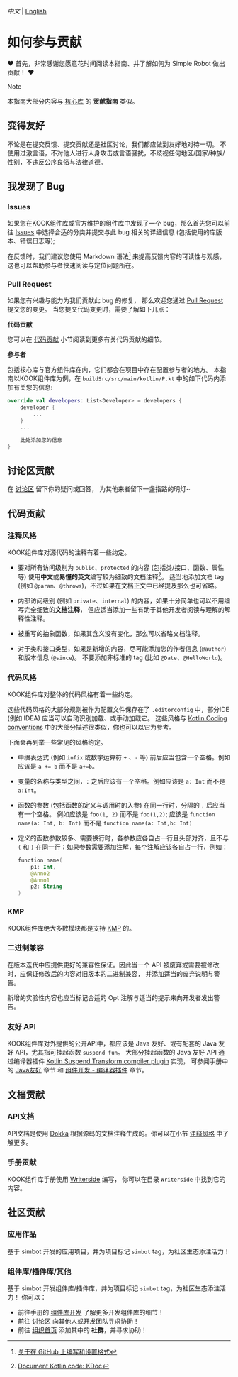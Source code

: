 _中文_ | [English](CONTRIBUTING.md)

# 如何参与贡献

**♥** 首先，非常感谢您愿意花时间阅读本指南、并了解如何为 Simple Robot 做出贡献！ **♥**

> [!note]
> 本指南大部分内容与 [核心库](https://github.com/simple-robot/simpler-robot)
> 的 **贡献指南** 类似。

## 变得友好

不论是在提交反馈、提交贡献还是社区讨论，我们都应做到友好地对待一切。
不使用过激言语，不对他人进行人身攻击或言语骚扰，不歧视任何地区/国家/种族/性别，不违反公序良俗与法律道德。

## 我发现了 Bug
### Issues

如果您在KOOK组件库或官方维护的组件库中发现了一个 bug，那么首先您可以前往
[Issues](https://github.com/simple-robot/simbot-component-kook/issues/)
中选择合适的分类并提交与此 bug 相关的详细信息 (包括使用的库版本、错误日志等);

在反馈时，我们建议您使用 Markdown 语法[^about write] 来提高反馈内容的可读性与观感，这也可以帮助参与者快速阅读与定位问题所在。

[^about write]: [关于在 GitHub 上编写和设置格式](https://docs.github.com/zh/get-started/writing-on-github/getting-started-with-writing-and-formatting-on-github/about-writing-and-formatting-on-github)

### Pull Request

如果您有兴趣与能力为我们贡献此 bug 的修复，
那么欢迎您通过 [Pull Request](https://github.com/simple-robot/simbot-component-kook/pulls) 提交您的变更。
当您提交代码变更时，需要了解如下几点：

**代码贡献**

您可以在 [代码贡献](#代码贡献) 小节阅读到更多有关代码贡献的细节。

**参与者**

包括核心库与官方组件库在内，它们都会在项目中存在配置参与者的地方。
本指南以KOOK组件库为例，在 `buildSrc/src/main/kotlin/P.kt` 中的如下代码内添加有关您的信息:

```Kotlin
override val developers: List<Developer> = developers {
    developer {
        ...
    }
    ...

    此处添加您的信息
}
```

## 讨论区贡献

在 [讨论区][讨论区] 留下你的疑问或回答，
为其他来者留下一盏指路的明灯~

## 代码贡献
### 注释风格

KOOK组件库对源代码的注释有着一些约定。

* 要对所有访问级别为 `public`、`protected` 的内容 (包括类/接口、函数、属性等)
  使用**中文**或**易懂的英文**编写较为细致的文档注释[^KDoc]。
  适当地添加文档 tag (例如 `@param`、`@throws`)，不过如果在文档正文中已经提及那么也可省略。

* 内部访问级别 (例如 `private`、`internal`) 的内容，如果十分简单也可以不用编写完全细致的**文档注释**，
  但应适当添加一些有助于其他开发者阅读与理解的解释性注释。

* 被重写的抽象函数，如果其含义没有变化，那么可以省略文档注释。

* 对于类和接口类型，如果是新增的内容，尽可能添加您的作者信息 (`@author`) 和版本信息 (`@since`)。
  不要添加非标准的 tag (比如 `@Date`、`@HelloWorld`)。

[^KDoc]: [Document Kotlin code: KDoc](https://kotlinlang.org/docs/kotlin-doc.html)

### 代码风格

KOOK组件库对整体的代码风格有着一些约定。

这些代码风格的大部分规则被作为配置文件保存在了 `.editorconfig` 中，部分IDE (例如 IDEA) 应当可以自动识别加载、或手动加载它。
这些风格与
[Kotlin Coding conventions](https://kotlinlang.org/docs/coding-conventions.html)
中的大部分描述很类似，你也可以以它为参考。

下面会再列举一些常见的风格约定。

* 中缀表达式 (例如 `infix` 或数字运算符 `+` 、`-` 等) 前后应当包含一个空格。例如应该是 `a += b` 而不是 `a+=b`。

* 变量的名称与类型之间，`:` 之后应该有一个空格。例如应该是 `a: Int` 而不是 `a:Int`。

* 函数的参数 (包括函数的定义与调用时的入参) 在同一行时，分隔的 `,` 后应当有一个空格。
  例如应该是 `foo(1, 2)` 而不是 `foo(1,2)`; 应该是 `function name(a: Int, b: Int)` 而不是 `function name(a: Int,b: Int)`

* 定义的函数参数较多、需要换行时，各参数应各自占一行且头部对齐，且不与 `(` 和 `)` 在同一行；如果参数需要添加注解，每个注解应该各自占一行，例如：
    ```Kotlin
    function name(
        p1: Int,
        @Anno2
        @Anno1
        p2: String
    )
    ```

### KMP

KOOK组件库绝大多数模块都是支持 [KMP](https://kotlinlang.org/docs/multiplatform.html) 的。

### 二进制兼容

在版本迭代中应提供更好的兼容性保证。因此当一个 API 被废弃或需要被修改时，应保证修改后的内容对旧版本的二进制兼容，
并添加适当的废弃说明与警告。

新增的实验性内容也应当标记合适的 Opt 注解与适当的提示来向开发者发出警告。

### 友好 API

KOOK组件库对外提供的公开API中，都应该是 Java 友好、或有配套的 Java 友好 API，尤其指可挂起函数 `suspend fun`。
大部分挂起函数的 Java 友好 API 通过编译器插件
[Kotlin Suspend Transform compiler plugin](https://github.com/ForteScarlet/kotlin-suspend-transform-compiler-plugin) 实现，
可参阅手册中的
[Java友好](https://simbot.forte.love/java-friendly.html) 章节
和
[组件开发 - 编译器插件](https://simbot.forte.love/component-dev-compiler-plugin.html)
章节。

## 文档贡献
### API文档

API文档是使用 [Dokka](https://github.com/Kotlin/dokka) 根据源码的文档注释生成的。你可以在小节 [注释风格](#注释风格)
中了解更多。

### 手册贡献

KOOK组件库手册使用 [Writerside](https://www.jetbrains.com/help/writerside) 编写，
你可以在目录 `Writerside` 中找到它的内容。

## 社区贡献
### 应用作品

基于 simbot 开发的应用项目，并为项目标记 `simbot` tag，为社区生态添注活力！

### 组件库/插件库/其他

基于 simbot 开发组件库/插件库，并为项目标记 `simbot` tag，为社区生态添注活力！
你可以：
- 前往手册的 [组件库开发](https://simbot.forte.love/component-dev.html) 了解更多开发组件库的细节！
- 前往 [讨论区][讨论区] 向其他人或开发团队寻求协助！
- 前往 [组织首页][组织首页] 添加其中的 **社群**，并寻求协助！

[组织首页]: https://github.com/simple-robot
[讨论区]: https://github.com/orgs/simple-robot/discussions

